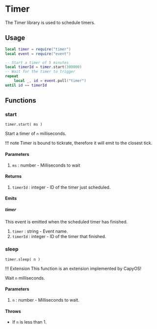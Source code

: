 # Timer

The Timer library is used to schedule timers.

## Usage

```lua
local timer = require("timer")
local event = require("event")

-- Start a timer of 5 minutes
local timerId = timer.start(300000)
-- Wait for the timer to trigger
repeat
    local _, id = event.pull("timer")
until id == timerId
```

## Functions

### start

`timer.start( ms )`

Start a timer of `n` milliseconds.

!!! note
	Timer is bound to tickrate, therefore it will emit to the closest tick.

#### Parameters

1. `ms` : number - Milliseconds to wait

#### Returns

1. `timerId` : integer - ID of the timer just scheduled.

#### Emits

##### timer

This event is emitted when the scheduled timer has finished.

1. `timer` : string - Event name.
2. `timerId` : integer - ID of the timer that finished.

### sleep

`timer.sleep( n )`

!!! Extension
	This function is an extension implemented by CapyOS!

Wait `n` milliseconds.

#### Parameters

1. `n` : number - Milliseconds to wait.

#### Throws

* If `n` is less than 1.
